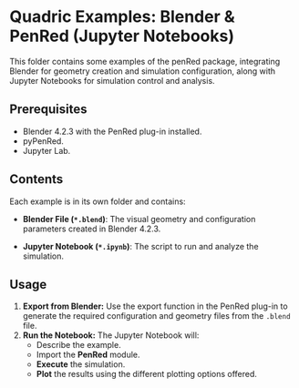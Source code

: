 # Quadric Examples: Blender & PenRed (Jupyter Notebooks)

This folder contains some examples of the penRed package, integrating Blender for geometry creation and simulation configuration, along with Jupyter Notebooks for simulation control and analysis.

## Prerequisites

- Blender 4.2.3 with the PenRed plug-in installed.
- pyPenRed.
- Jupyter Lab.


## Contents

Each example is in its own folder and contains:

- **Blender File (`*.blend`)**: The visual geometry and configuration parameters created in Blender 4.2.3. 

- **Jupyter Notebook (`*.ipynb`)**: The script to run and analyze the simulation.

## Usage

1.  **Export from Blender:** Use the export function in the PenRed plug-in to generate the required configuration and geometry files from the `.blend` file.
2.  **Run the Notebook:** The Jupyter Notebook will:
    - Describe the example.
    - Import the **PenRed** module.
    - **Execute** the simulation.
    - **Plot** the results using the different plotting options offered.
